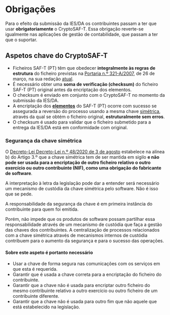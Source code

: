 # Obrigações

Para o efeito da submissão da IES/DA os contribuintes passam a ter que usar **obrigatoriamente** o CryptoSAF-T. Essa obrigação reverte-se igualmente nas aplicações de gestão de contabilidade, que passam a ter que o suportar.

## Aspetos chave do CryptoSAF-T

* Ficheiros SAF-T \(PT\) têm que obedecer **integralmente às regras de estrutura** do ficheiro previstas na [Portaria n.º 321-A/2007](https://dre.pt/web/guest/pesquisa/-/search/664305/details/normal?l=1), de 26 de março, na sua redação [atual](https://info.portaldasfinancas.gov.pt/pt/apoio_contribuinte/SAFT_PT/Paginas/news-saf-t-pt.aspx).
* É necessário obter uma **soma de verificação \(checksum\)** do ficheiro SAF-T \(PT\) original antes da encriptação dos elementos.
* O checksum é enviado em conjunto com o CryptoSAF-T no momento da submissão da IES/DA.
* A encriptação dos [**elementos**](informacao-tecnica/elementos.md) do SAF-T \(PT\) ocorre com sucesso se assegurada a reversão do processo usando a mesma chave [simétrica](conceito.md#o-que-vai-acontecer), através da qual se obtém o ficheiro original, **estruturalmente sem erros**.
* O checksum é usado para validar que o ficheiro submetido para a entrega da IES/DA está em conformidade com original.

### Segurança da chave simétrica

O [Decreto-Lei Decreto-Lei n.º 48/2020 de 3 de agosto](https://data.dre.pt/eli/dec-lei/48/2020/08/03/p/dre) estabelece na alínea b\) do Artigo 3.º que a chave simétrica tem de ser mantida em sigilo **e não pode ser usada para a encriptação de outro ficheiro relativo o outro exercício ou outro contribuinte \(NIF\), como uma obrigação do fabricante de software**.

A interpretação à letra da legislação pode dar a entender será necessário um mecanismo de custódia da chave simétrica pelo software. Não é isso que se pede. 

A responsabilidade da segurança da chave é em primeira instância do contribuinte para quem foi emitida. 

Porém, não impede que os produtos de software possam partilhar essa responsabilidade através de um mecanismo de custódia que faça a gestão das chaves dos contribuintes. A centralização de processos relacionados com a chave simétrica através de mecanismos internos de custódia contribuem para o aumento da segurança e para o sucesso das operações. 

#### Sobre este aspeto é portanto necessário

* Usar a chave de forma segura nas comunicações com os serviços em que esta é requerida.
* Garantir que é usada a chave correta para a encriptação do ficheiro do contribuinte.
* Garantir que a chave não é usada para encriptar outro ficheiro do mesmo contribuinte relativo a outro exercício ou outro ficheiro de um contribuinte diferente.
* Garantir que a chave não é usada para outro fim que não aquele que está estabelecido na legislação.

